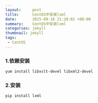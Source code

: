 ```yaml
---
layout:     post
title:		CentOS中安装lxml
date:       2015-09-18 21:28:02 +08:00
summary:    CentOS中安装lxml
categories: jekyll
thumbnail: jekyll
tags:
 - CentOS
---
```


### 1.依赖安装

```bash
yum install libxslt-devel libxml2-devel
```
### 2.安装

```bash
pip install lxml
```
